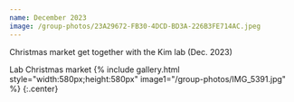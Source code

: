 ```yaml
---
name: December 2023
image: /group-photos/23A29672-FB30-4DCD-BD3A-226B3FE714AC.jpeg
---
```


Christmas market get together with the Kim lab (Dec. 2023)

Lab Christmas market
{% include gallery.html style="width:580px;height:580px" image1="/group-photos/IMG_5391.jpg" %} {:.center}
